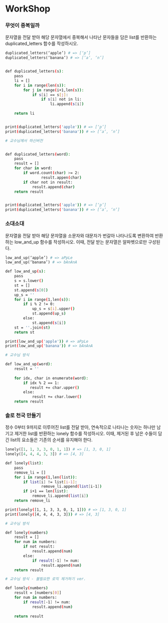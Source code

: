

# WorkShop


### 무엇이 중복일까
문자열을 전달 받아 해당 문자열에서 중복해서 나타난 문자들을 담은 list를 반환하는 duplicated_letters 함수를 작성하시오.

```python
duplicated_letters(‘apple’) # => [‘p’]
duplicated_letters(‘banana’) # => [’a’, ‘n’]
```

```bash

def duplicated_letters(s):
    pass
    li = []
    for i in range(len(s)):
        for j in range(i+1,len(s)):
            if s[i] == s[j]:
                if s[i] not in li:
                    li.append(s[i])
    
    return li


print(duplicated_letters('apple')) # => [‘p’]
print(duplicated_letters('banana')) # => [’a’, ‘n’]
```



```bash
# 교수님께서 하신버전


def duplicated_letters(word):
    pass
    result = []
    for char in word:
        if word.count(char) >= 2:
                result.appen(char)
    	if char not in result:
    		result.append(char)
    return result


print(duplicated_letters('apple')) # => [‘p’]
print(duplicated_letters('banana')) # => [’a’, ‘n’]
```



### 소대소대 

문자열을 전달 받아 해당 문자열을 소문자와 대문자가 번갈아 나타나도록 변환하여 반환하는 low_and_up 함수를 작성하시오. 이때, 전달 받는 문자열은 알파벳으로만 구성된다.

```python
low_and_up(‘apple’) # => aPpLe
low_and_up(‘banana’) # => bAnAnA
```

```bash
def low_and_up(s):
    pass
    s = s.lower()
    st = []
    st.append(s[0])
    up_s = ''
    for i in range(1,len(s)):
        if i % 2 != 0:
            up_s = s[i].upper()
            st.append(up_s)
        else:
            st.append(s[i])
    st = ''.join(st)
    return st

print(low_and_up('apple')) # => aPpLe
print(low_and_up('banana')) # => bAnAnA
```



```bash
# 교수님 방식

def low_and_up(word):
	result = ''
	
	for idx, char in enumerate(word):
        if idx % 2 == 1:
     	   result += char.upper()
		else:
			result += char.lower()
	return result
```



### 솔로 천국 만들기  

정수 0부터 9까지로 이루어진 list를 전달 받아, 연속적으로 나타나는 숫자는 하나만 남 기고 제거한 list를 반환하는 lonely 함수를 작성하시오. 이때, 제거된 후 남은 수들이 담긴 list의 요소들은 기존의 순서를 유지해야 한다.

```python
lonely([1, 1, 3, 3, 0, 1, 1]) # => [1, 3, 0, 1]
lonely([4, 4, 4, 3, 3]) # => [4, 3]
```

```bash
def lonely(list):
    pass
    remove_li = []
    for i in range(1,len(list)):
        if list[i] != list[i-1]:
                remove_li.append(list[i-1])
        if i+1 == len(list):
            remove_li.append(list[i])
    return remove_li

print(lonely([1, 1, 3, 3, 0, 1, 1])) # => [1, 3, 0, 1]
print(lonely([4, 4, 4, 3, 3])) # => [4, 3]
```



``` bash
# 교수님 방식

def lonely(numbers)
	result = []
	for num in numbers:
		if not result:
			result.append(num)
        else:
        	if result[-1] != num:
        		result.append(num)
    return result
```

```bash
# 교수님 방식 - 불필요한 로직 제거하기 ver.

def lonely(numbers)
	result = [numbers[0]]
	for num in numbers:
		if result[-1] != num:
			result.append(num)
        
    return result
```

